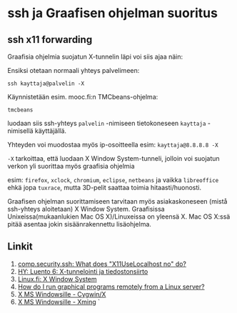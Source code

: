 # ssh ja Graafisen ohjelman suoritus

## ssh x11 forwarding

Graafisia ohjelmia suojatun X-tunnelin läpi voi siis ajaa näin:

Ensiksi otetaan normaali yhteys palvelimeen:

```
ssh kayttaja@palvelin -X
```

Käynnistetään esim. mooc.fi:n TMCbeans-ohjelma:

```
tmcbeans
```

luodaan siis ssh-yhteys ```palvelin``` -nimiseen tietokoneseen ```kayttaja``` -nimisellä käyttäjällä.

Yhteyden voi muodostaa myös ip-osoitteella esim: ```kayttaja@8.8.8.8 -X```

```-X``` tarkoittaa, että luodaan X Window System-tunneli, jolloin voi suojatun verkon yli suorittaa myös graafisia ohjelmia 

esim: ```firefox```, ```xclock```, ```chromium```, ```eclipse```, ```netbeans``` ja vaikka ```libreoffice``` ehkä jopa ```tuxrace```, mutta 3D-pelit saattaa toimia hitaasti/huonosti.

Graafisen ohjelman suorittamiseen tarvitaan myös asiakaskoneseen (mistå ssh-yhteys aloitetaan) X Window System. Graafisissa Unixeissa(mukaanlukien Mac OS X)/Linuxeissa on yleensä X. Mac OS X:ssä pitää asentaa jokin sisäänrakennettu lisäohjelma.

## Linkit
1. [comp.security.ssh: What does "X11UseLocalhost no" do?](https://groups.google.com/forum/#!topic/comp.security.ssh/ri8yJGOSfHQ)
1. [HY: Luento 6: X-tunnelointi ja tiedostonsiirto](http://www.ling.helsinki.fi/kit/2005s/clt130/luento6.shtml)
1. [Linux.fi: X Window System](https://www.linux.fi/wiki/X_Window_System)
1. [How do I run graphical programs remotely from a Linux server?](https://uisapp2.iu.edu/confluence-prd/pages/viewpage.action?pageId=280461906)
1. [X MS Windowsille - Cygwin/X](https://x.cygwin.com/)
1. [X MS Windowsille - Xming](http://www.straightrunning.com/XmingNotes/)
`
